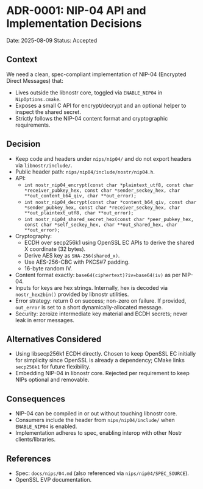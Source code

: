 # ADR-0001: NIP-04 API and Implementation Decisions

Date: 2025-08-09
Status: Accepted

## Context
We need a clean, spec-compliant implementation of NIP-04 (Encrypted Direct Messages) that:
- Lives outside the libnostr core, toggled via `ENABLE_NIP04` in `NipOptions.cmake`.
- Exposes a small C API for encrypt/decrypt and an optional helper to inspect the shared secret.
- Strictly follows the NIP-04 content format and cryptographic requirements.

## Decision
- Keep code and headers under `nips/nip04/` and do not export headers via `libnostr/include/`.
- Public header path: `nips/nip04/include/nostr/nip04.h`.
- API:
  - `int nostr_nip04_encrypt(const char *plaintext_utf8, const char *receiver_pubkey_hex, const char *sender_seckey_hex, char **out_content_b64_qiv, char **out_error);`
  - `int nostr_nip04_decrypt(const char *content_b64_qiv, const char *sender_pubkey_hex, const char *receiver_seckey_hex, char **out_plaintext_utf8, char **out_error);`
  - `int nostr_nip04_shared_secret_hex(const char *peer_pubkey_hex, const char *self_seckey_hex, char **out_shared_hex, char **out_error);`
- Cryptography:
  - ECDH over secp256k1 using OpenSSL EC APIs to derive the shared X coordinate (32 bytes).
  - Derive AES key as `SHA-256(shared_x)`.
  - Use AES-256-CBC with PKCS#7 padding.
  - 16-byte random IV.
- Content format exactly: `base64(ciphertext)?iv=base64(iv)` as per NIP-04.
- Inputs for keys are hex strings. Internally, hex is decoded via `nostr_hex2bin()` provided by libnostr utilities.
- Error strategy: return 0 on success; non-zero on failure. If provided, `out_error` is set to a short dynamically-allocated message.
- Security: zeroize intermediate key material and ECDH secrets; never leak in error messages.

## Alternatives Considered
- Using libsecp256k1 ECDH directly. Chosen to keep OpenSSL EC initially for simplicity since OpenSSL is already a dependency; CMake links `secp256k1` for future flexibility.
- Embedding NIP-04 in libnostr core. Rejected per requirement to keep NIPs optional and removable.

## Consequences
- NIP-04 can be compiled in or out without touching libnostr core.
- Consumers include the header from `nips/nip04/include/` when `ENABLE_NIP04` is enabled.
- Implementation adheres to spec, enabling interop with other Nostr clients/libraries.

## References
- Spec: `docs/nips/04.md` (also referenced via `nips/nip04/SPEC_SOURCE`).
- OpenSSL EVP documentation.
